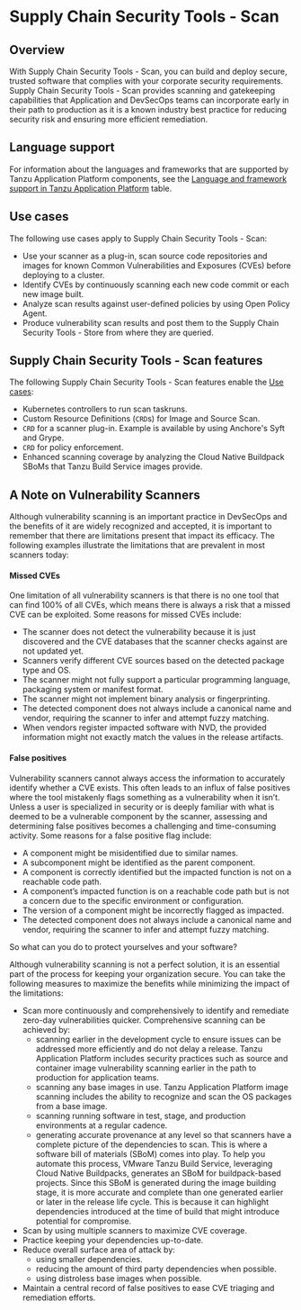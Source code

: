 # Supply Chain Security Tools - Scan

## <a id="overview"></a>Overview

With Supply Chain Security Tools - Scan, you can build and deploy 
secure, trusted software that complies with your corporate security requirements. 
Supply Chain Security Tools - Scan provides scanning and gatekeeping capabilities 
that Application and DevSecOps teams can incorporate early in their path to 
production as it is a known industry best practice for reducing security risk 
and ensuring more efficient remediation.

## <a id="use-cases"></a>Language support

For information about the languages and frameworks that are supported by Tanzu Application Platform components, see the [Language and framework support in Tanzu Application Platform](https://docs.vmware.com/en/VMware-Tanzu-Application-Platform/1.3/tap/GUID-about-package-profiles.html#language-and-framework-support-in-tanzu-application-platform-2) table.

## <a id="use-cases"></a>Use cases

The following use cases apply to Supply Chain Security Tools - Scan:

- Use your scanner as a plug-in, scan source code repositories and images for known Common Vulnerabilities and Exposures (CVEs) before deploying to a cluster.
- Identify CVEs by continuously scanning each new code commit or each new image built.
- Analyze scan results against user-defined policies by using Open Policy Agent.
- Produce vulnerability scan results and post them to the Supply Chain Security Tools - Store from where they are queried.

## <a id="scst-scan-feat"></a>Supply Chain Security Tools - Scan features

The following Supply Chain Security Tools - Scan features enable the [Use cases](#use-cases):

- Kubernetes controllers to run scan taskruns.
- Custom Resource Definitions (`CRD`s) for Image and Source Scan.
- `CRD` for a scanner plug-in. Example is available by using Anchore's Syft and Grype.
- `CRD` for policy enforcement.
- Enhanced scanning coverage by analyzing the Cloud Native Buildpack SBoMs that Tanzu Build Service images provide.

## <a id="scst-scan-note"></a>A Note on Vulnerability Scanners

Although vulnerability scanning is an important practice in DevSecOps and 
the benefits of it are widely recognized and accepted, it is important to 
remember that there are limitations present that impact its efficacy. 
The following examples illustrate the limitations that are prevalent in most scanners today:

#### <a id="missed-cves"></a>Missed CVEs

One limitation of all vulnerability scanners is that there is 
no one tool that can find 100% of all CVEs, which means there is always a risk 
that a missed CVE can be exploited. Some reasons for missed CVEs include:

- The scanner does not detect the vulnerability because it is just discovered and the CVE databases that the scanner checks against are not updated yet.
- Scanners verify different CVE sources based on the detected package type and OS.
- The scanner might not fully support a particular programming language, packaging system or manifest format.
- The scanner might not implement binary analysis or fingerprinting.
- The detected component does not always include a canonical name and vendor, requiring the scanner to infer and attempt fuzzy matching.
- When vendors register impacted software with NVD, the provided information might not exactly match the values in the release artifacts.

#### <a id="false-positives"></a>False positives

Vulnerability scanners cannot always access the information to accurately identify whether a CVE exists. 
This often leads to an influx of false positives where the tool mistakenly flags something as a vulnerability when it isn’t. 
Unless a user is specialized in security or is deeply familiar with what is deemed to be a vulnerable component by the scanner, 
assessing and determining false positives becomes a challenging and time-consuming activity. Some reasons for a false positive flag include:

- A component might be misidentified due to similar names.
- A subcomponent might be identified as the parent component.
- A component is correctly identified but the impacted function is not on a reachable code path.
- A component’s impacted function is on a reachable code path but is not a concern due to the specific environment or configuration.
- The version of a component might be incorrectly flagged as impacted.
- The detected component does not always include a canonical name and vendor, requiring the scanner to infer and attempt fuzzy matching.

So what can you do to protect yourselves and your software?

Although vulnerability scanning is not a perfect solution, it is an essential part 
of the process for keeping your organization secure. 
You can take the following measures to maximize the benefits while minimizing 
the impact of the limitations:

- Scan more continuously and comprehensively to identify and remediate zero-day vulnerabilities quicker. Comprehensive scanning can be achieved by:
    - scanning earlier in the development cycle to ensure issues can be addressed more efficiently and do not delay a release. 
    Tanzu Application Platform includes security practices such as source and container image vulnerability scanning earlier in the path to production for application teams.
    - scanning any base images in use. Tanzu Application Platform image scanning includes the ability to recognize and scan the OS packages from a base image.
    - scanning running software in test, stage, and production environments at a regular cadence.
    - generating accurate provenance at any level so that scanners have a complete picture of the dependencies to scan. 
    This is where a software bill of materials (SBoM) comes into play. To help you automate this process, VMware Tanzu Build Service, 
    leveraging Cloud Native Buildpacks, generates an SBoM for buildpack-based projects. 
    Since this SBoM is generated during the image building stage, it is more accurate and complete than one generated earlier or later in the release life cycle. 
    This is because it can highlight dependencies introduced at the time of build that might introduce potential for compromise.
- Scan by using multiple scanners to maximize CVE coverage.
- Practice keeping your dependencies up-to-date.
- Reduce overall surface area of attack by:
  - using smaller dependencies.
  - reducing the amount of third party dependencies when possible.
  - using distroless base images when possible.
- Maintain a central record of false positives to ease CVE triaging and remediation efforts.
